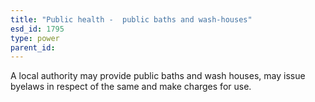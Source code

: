 ```yaml
---
title: "Public health -  public baths and wash-houses"
esd_id: 1795
type: power
parent_id:  
---
```


A local authority may provide public baths and wash houses, may issue byelaws in respect of the same and make charges for use.

